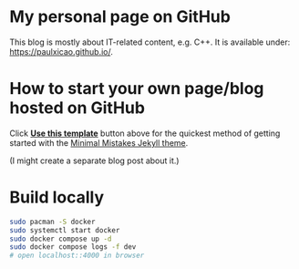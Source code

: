 # My personal page on GitHub

This blog is mostly about IT-related content, e.g. C++.
It is available under: https://paulxicao.github.io/.

# How to start your own page/blog hosted on GitHub

Click [**Use this template**](https://github.com/mmistakes/mm-github-pages-starter/generate) button above for the quickest method of getting started with the [Minimal Mistakes Jekyll theme](https://github.com/mmistakes/minimal-mistakes).

(I might create a separate blog post about it.)

# Build locally

```bash
sudo pacman -S docker
sudo systemctl start docker
sudo docker compose up -d
sudo docker compose logs -f dev
# open localhost::4000 in browser
```
